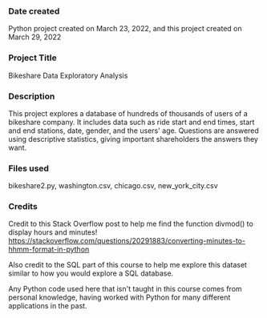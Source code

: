 ### Date created
Python project created on March 23, 2022, and this project created on March 29, 2022

### Project Title
Bikeshare Data Exploratory Analysis

### Description
This project explores a database of hundreds of thousands of users of a bikeshare company. It includes data such as ride start and end times, start and end stations, date, gender, and the users' age. Questions are answered using descriptive statistics, giving important shareholders the answers they want.

### Files used
bikeshare2.py,
washington.csv,
chicago.csv,
new_york_city.csv

### Credits
Credit to this Stack Overflow post to help me find the function divmod() 
to display hours and minutes!
https://stackoverflow.com/questions/20291883/converting-minutes-to-hhmm-format-in-python

Also credit to the SQL part of this course to help me explore this dataset similar to how you would explore a SQL database.

Any Python code used here that isn't taught in this course comes from personal knowledge, having worked with Python for many different applications in the past.
